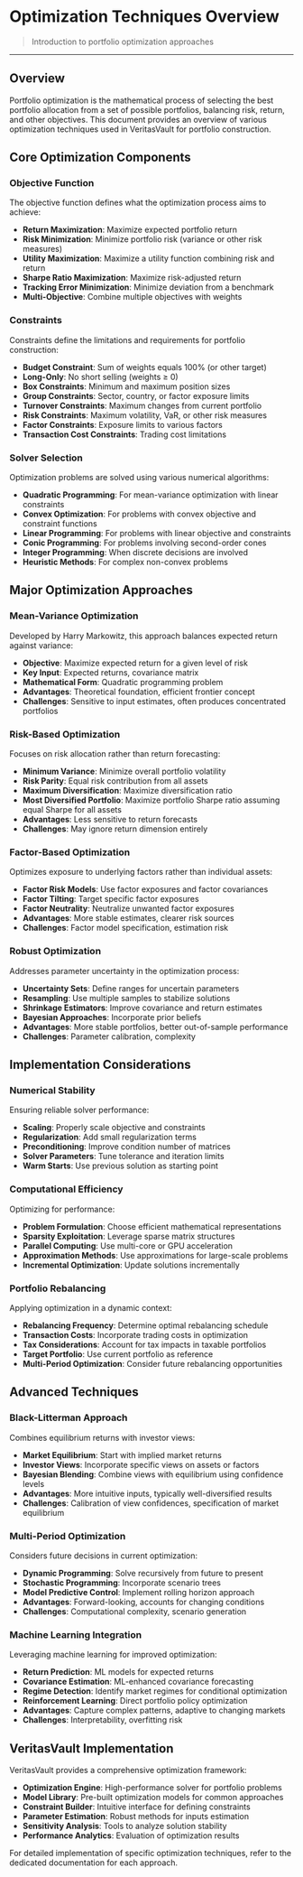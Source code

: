 # Optimization Techniques Overview

> Introduction to portfolio optimization approaches

---

## Overview

Portfolio optimization is the mathematical process of selecting the best portfolio allocation from a set of possible portfolios, balancing risk, return, and other objectives. This document provides an overview of various optimization techniques used in VeritasVault for portfolio construction.

## Core Optimization Components

### Objective Function

The objective function defines what the optimization process aims to achieve:

* **Return Maximization**: Maximize expected portfolio return
* **Risk Minimization**: Minimize portfolio risk (variance or other risk measures)
* **Utility Maximization**: Maximize a utility function combining risk and return
* **Sharpe Ratio Maximization**: Maximize risk-adjusted return
* **Tracking Error Minimization**: Minimize deviation from a benchmark
* **Multi-Objective**: Combine multiple objectives with weights

### Constraints

Constraints define the limitations and requirements for portfolio construction:

* **Budget Constraint**: Sum of weights equals 100% (or other target)
* **Long-Only**: No short selling (weights ≥ 0)
* **Box Constraints**: Minimum and maximum position sizes
* **Group Constraints**: Sector, country, or factor exposure limits
* **Turnover Constraints**: Maximum changes from current portfolio
* **Risk Constraints**: Maximum volatility, VaR, or other risk measures
* **Factor Constraints**: Exposure limits to various factors
* **Transaction Cost Constraints**: Trading cost limitations

### Solver Selection

Optimization problems are solved using various numerical algorithms:

* **Quadratic Programming**: For mean-variance optimization with linear constraints
* **Convex Optimization**: For problems with convex objective and constraint functions
* **Linear Programming**: For problems with linear objective and constraints
* **Conic Programming**: For problems involving second-order cones
* **Integer Programming**: When discrete decisions are involved
* **Heuristic Methods**: For complex non-convex problems

## Major Optimization Approaches

### Mean-Variance Optimization

Developed by Harry Markowitz, this approach balances expected return against variance:

* **Objective**: Maximize expected return for a given level of risk
* **Key Input**: Expected returns, covariance matrix
* **Mathematical Form**: Quadratic programming problem
* **Advantages**: Theoretical foundation, efficient frontier concept
* **Challenges**: Sensitive to input estimates, often produces concentrated portfolios

### Risk-Based Optimization

Focuses on risk allocation rather than return forecasting:

* **Minimum Variance**: Minimize overall portfolio volatility
* **Risk Parity**: Equal risk contribution from all assets
* **Maximum Diversification**: Maximize diversification ratio
* **Most Diversified Portfolio**: Maximize portfolio Sharpe ratio assuming equal Sharpe for all assets
* **Advantages**: Less sensitive to return forecasts
* **Challenges**: May ignore return dimension entirely

### Factor-Based Optimization

Optimizes exposure to underlying factors rather than individual assets:

* **Factor Risk Models**: Use factor exposures and factor covariances
* **Factor Tilting**: Target specific factor exposures
* **Factor Neutrality**: Neutralize unwanted factor exposures
* **Advantages**: More stable estimates, clearer risk sources
* **Challenges**: Factor model specification, estimation risk

### Robust Optimization

Addresses parameter uncertainty in the optimization process:

* **Uncertainty Sets**: Define ranges for uncertain parameters
* **Resampling**: Use multiple samples to stabilize solutions
* **Shrinkage Estimators**: Improve covariance and return estimates
* **Bayesian Approaches**: Incorporate prior beliefs
* **Advantages**: More stable portfolios, better out-of-sample performance
* **Challenges**: Parameter calibration, complexity

## Implementation Considerations

### Numerical Stability

Ensuring reliable solver performance:

* **Scaling**: Properly scale objective and constraints
* **Regularization**: Add small regularization terms
* **Preconditioning**: Improve condition number of matrices
* **Solver Parameters**: Tune tolerance and iteration limits
* **Warm Starts**: Use previous solution as starting point

### Computational Efficiency

Optimizing for performance:

* **Problem Formulation**: Choose efficient mathematical representations
* **Sparsity Exploitation**: Leverage sparse matrix structures
* **Parallel Computing**: Use multi-core or GPU acceleration
* **Approximation Methods**: Use approximations for large-scale problems
* **Incremental Optimization**: Update solutions incrementally

### Portfolio Rebalancing

Applying optimization in a dynamic context:

* **Rebalancing Frequency**: Determine optimal rebalancing schedule
* **Transaction Costs**: Incorporate trading costs in optimization
* **Tax Considerations**: Account for tax impacts in taxable portfolios
* **Target Portfolio**: Use current portfolio as reference
* **Multi-Period Optimization**: Consider future rebalancing opportunities

## Advanced Techniques

### Black-Litterman Approach

Combines equilibrium returns with investor views:

* **Market Equilibrium**: Start with implied market returns
* **Investor Views**: Incorporate specific views on assets or factors
* **Bayesian Blending**: Combine views with equilibrium using confidence levels
* **Advantages**: More intuitive inputs, typically well-diversified results
* **Challenges**: Calibration of view confidences, specification of market equilibrium

### Multi-Period Optimization

Considers future decisions in current optimization:

* **Dynamic Programming**: Solve recursively from future to present
* **Stochastic Programming**: Incorporate scenario trees
* **Model Predictive Control**: Implement rolling horizon approach
* **Advantages**: Forward-looking, accounts for changing conditions
* **Challenges**: Computational complexity, scenario generation

### Machine Learning Integration

Leveraging machine learning for improved optimization:

* **Return Prediction**: ML models for expected returns
* **Covariance Estimation**: ML-enhanced covariance forecasting
* **Regime Detection**: Identify market regimes for conditional optimization
* **Reinforcement Learning**: Direct portfolio policy optimization
* **Advantages**: Capture complex patterns, adaptive to changing markets
* **Challenges**: Interpretability, overfitting risk

## VeritasVault Implementation

VeritasVault provides a comprehensive optimization framework:

* **Optimization Engine**: High-performance solver for portfolio problems
* **Model Library**: Pre-built optimization models for common approaches
* **Constraint Builder**: Intuitive interface for defining constraints
* **Parameter Estimation**: Robust methods for inputs estimation
* **Sensitivity Analysis**: Tools to analyze solution stability
* **Performance Analytics**: Evaluation of optimization results

For detailed implementation of specific optimization techniques, refer to the dedicated documentation for each approach.